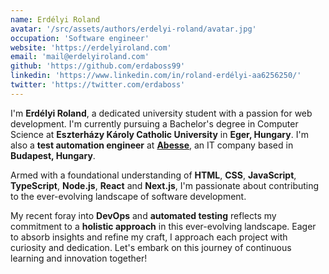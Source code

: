 ```yaml
---
name: Erdélyi Roland
avatar: '/src/assets/authors/erdelyi-roland/avatar.jpg'
occupation: 'Software engineer'
website: 'https://erdelyiroland.com'
email: 'mail@erdelyiroland.com'
github: 'https://github.com/erdaboss99'
linkedin: 'https://www.linkedin.com/in/roland-erdélyi-aa6256250/'
twitter: 'https://twitter.com/erdaboss'
---
```


I'm **Erdélyi Roland**, a dedicated university student with a passion for web development. I'm currently pursuing a Bachelor's degree in Computer Science at **Eszterházy Károly Catholic University** in **Eger, Hungary**. I'm also a **test automation engineer** at [**Abesse**](https://abesse.hu/), an IT company based in **Budapest, Hungary**.

Armed with a foundational understanding of **HTML**, **CSS**, **JavaScript**, **TypeScript**, **Node.js**, **React** and **Next.js**, I'm passionate about contributing to the ever-evolving landscape of software development.

My recent foray into **DevOps** and **automated testing** reflects my commitment to a **holistic approach** in this ever-evolving landscape. Eager to absorb insights and refine my craft, I approach each project with curiosity and dedication. Let's embark on this journey of continuous learning and innovation together!
